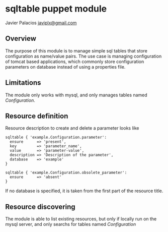 # sqltable puppet module

Javier Palacios <javiplx@gmail.com>

## Overview

The purpose of this module is to manage simple sql tables that store configuration as name/value pairs. The use case is managing configuration of tomcat based applications, which commonly store configuration parameters on database instead of using a properties file.

## Limitations

The module only works with mysql, and only manages tables named *Configuration*.

## Resource definition

Resource description to create and delete a parameter looks like 

    sqltable { 'example.Configuration.parameter':
      ensure      => 'present',
      key         => 'parameter_name',
      value       => 'parameter-value',
      description => 'Description of the parameter',
      database    => 'example'
    }

    sqltable { 'example.Configuration.obsolete_parameter':
      ensure      => 'absent'
    }

If no database is specified, it is taken from the first part of the resource title.

## Resource discovering

The module is able to list existing resources, but only if locally run on the mysql server, and only searchs for tables named *Configuration*

